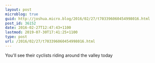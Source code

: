 ```yaml
---
layout: post
microblog: true
guid: http://joshua.micro.blog/2016/02/27/t703396060454998016.html
post_id: 36152
date: 2016-02-27T12:47:43+1100
lastmod: 2019-07-30T17:41:25+1100
type: post
url: /2016/02/27/t703396060454998016.html
---
```

You'll see their cyclists riding around the valley today
